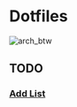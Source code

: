 # Dotfiles

![arch_btw](https://github.com/user-attachments/assets/d5137b2a-0cbd-4f40-beb8-9c685d9319c6)

## TODO

### [Add List](https://github.com/stars/jonahgcarpenter/lists/dotfiles-todo)
